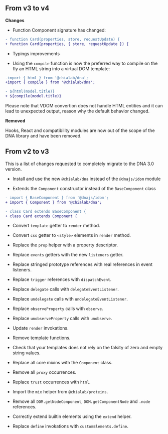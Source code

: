 ## From v3 to v4

**Changes**

* Function Component signature has changed:

```diff
- function Card(properties, store, requestUpdate) {
+ function Card(properties, { store, requestUpdate }) {
```

* Typings improvements

* Using the `compile` function is now the preferred way to compile on the fly an HTML string into a virtual DOM template: 

```diff
-import { html } from '@chialab/dna';
+import { compile } from '@chialab/dna';

- ${html(model.title)}
+ ${compile(model.title)}
```

Please note that VDOM convertion does not handle HTML entities and it can lead to unexpected output, reason why the default behavior changed.

**Removed**

Hooks, React and compatibility modules are now out of the scope of the DNA library and have been removed.

## From v2 to v3

This is a list of changes requested to completely migrate to the DNA 3.0 version.

* Install and use the new `@chialab/dna` instead of the `@dnajs/idom` module

* Extends the `Component` constructor instead of the `BaseComponent` class

```diff
- import { BaseComponent } from '@dnajs/idom';
+ import { Component } from '@chialab/dna';

- class Card extends BaseComponent {
+ class Card extends Component {
```

* Convert `template` getter to `render` method.

* Convert `css` getter to `<style>` elements in `render` method.

* Replace the `prop` helper with a property descriptor.

* Replace `events` getters with the new `listeners` getter.

* Replace stringed prototype references with real references in event listeners.

* Replace `trigger` references with `dispatchEvent`.

* Replace `delegate` calls with `delegateEventListener`.

* Replace `undelegate` calls with `undelegateEventListener`.

* Replace `observeProperty` calls with `observe`.

* Replace `unobserveProperty` calls with `unobserve`.

* Update `render` invokations.

* Remove template functions.

* Check that your templates does not rely on the falsity of zero and empty string values.

* Replace all core mixins with the `Component` class.

* Remove all `proxy` occurrences.

* Replace `trust` occurrences with `html`.

* Import the `mix` helper from `@chialab/proteins`.

* Remove all `DOM.getNodeComponent`, `DOM.getComponentNode` and `.node` references.

* Correctly extend builtin elements using the `extend` helper.

* Replace `define` invokations with `customElements.define`.
